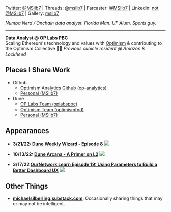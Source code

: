 <!-- ## Michael Silberling -->
<!-- ![image](https://user-images.githubusercontent.com/4006780/223618821-2463d2ea-41f9-41d7-914c-3bded756e733.png) -->

Twitter: [@MSilb7](https://twitter.com/MSilb7) | Threads: [@msilb7](https://www.threads.net/@msilb7) | Farcaster: [@MSilb7](https://warpcast.com/msilb7) | Linkedin: [not @MSilb7](https://www.linkedin.com/in/michaelsilberling/) | Gallery: [msilb7](https://gallery.so/msilb7)

_Numba Nerd / Onchain data analyst. Florida Man. UF Alum. Sports guy._

---

**Data Analyst @ [OP Labs PBC](https://www.oplabs.co/)**<br/>
Scaling Ethereum's technology and values with [Optimism](https://www.optimism.io/) & contributing to the Optimism Collective 🔴✨
*Previous cubicle resident @ Amazon & Lockheed*


## Places I Share Work
- Github
  - [Optimism Analytics Github (op-analytics)](https://github.com/ethereum-optimism/op-analytics)
  - [Personal (MSilb7)](https://github.com/MSilb7)
- Dune
  - [OP Labs Team (oplabspbc)](https://dune.com/oplabspbc)
  - [Optimism Team (optimismfnd)](https://dune.com/optimismfnd)
  - [Personal (MSilb7)](https://dune.com/msilb7)

## Appearances

- **3/21/22: [Dune Weekly Wizard - Episode 8](https://youtu.be/F5wu3c_EjzU)**
  [![](https://img.youtube.com/vi/F5wu3c_EjzU/maxresdefault.jpg)](https://youtu.be/F5wu3c_EjzU)
  
- **10/13/22: [Dune Arcana - A Primer on L2](https://youtu.be/sciPaCZGzcE)**
  [![](https://img.youtube.com/vi/sciPaCZGzcE/maxresdefault.jpg)](https://youtu.be/sciPaCZGzcE)
  
- **3/17/22 [OurNetwork Learn Episode 19: Using Parameters to Build a Better Dashboard UX](https://www.youtube.com/watch?v=OEyzrRkvY2w&list=PL_7kfUeJgSzz5Fltb2nivE_8xuAe2XTJl&index=19)**
  [![](https://img.youtube.com/vi/OEyzrRkvY2w/maxresdefault.jpg)](https://youtu.be/OEyzrRkvY2w)


## Other Things
- **[michaelsilberling.substack.com](https://michaelsilberling.substack.com/)**: Occasionally sharing things that may or may not be intelligent.
